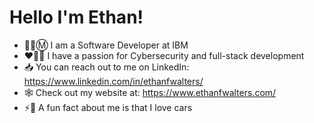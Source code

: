 # Hello I'm Ethan!

- 🧿🐝Ⓜ️ I am a Software Developer at IBM
- ❤️‍🔥🔐 I have a passion for Cybersecurity and full-stack development
- 📥 You can reach out to me on LinkedIn: https://www.linkedin.com/in/ethanfwalters/
- 🕸 Check out my website at: https://www.ethanfwalters.com/
- ⚡️🚗 A fun fact about me is that I love cars
<!--
**ethanfwalters/ethanfwalters** is a ✨ _special_ ✨ repository because its `README.md` (this file) appears on your GitHub profile.

Here are some ideas to get you started:

- 🔭 I’m currently working on ...
- 🌱 I’m currently learning ...
- 👯 I’m looking to collaborate on ...
- 🤔 I’m looking for help with ...
- 💬 Ask me about ...
- 📫 How to reach me: ...
- 😄 Pronouns: ...
- ⚡ Fun fact: ...
-->

